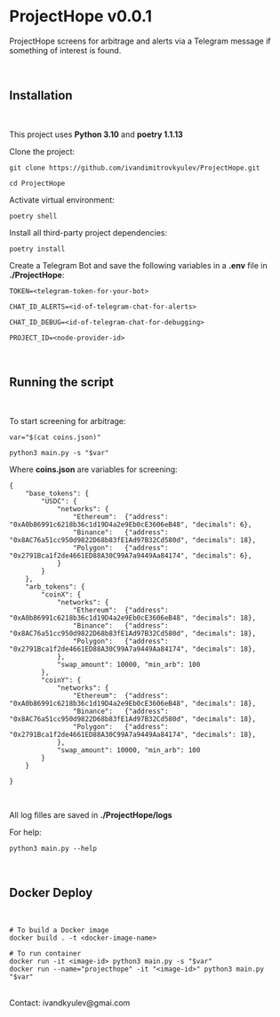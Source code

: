 # ProjectHope v0.0.1

ProjectHope screens for arbitrage and alerts via a Telegram message if something of interest is found.

<br>

## Installation ##
<br>

This project uses **Python 3.10** and **poetry 1.1.13**

Clone the project:
```
git clone https://github.com/ivandimitrovkyulev/ProjectHope.git

cd ProjectHope
```

Activate virtual environment:

```
poetry shell
```

Install all third-party project dependencies:
```
poetry install
```

Create a Telegram Bot and save the following variables in a **.env** file in **./ProjectHope**:
```
TOKEN=<telegram-token-for-your-bot>

CHAT_ID_ALERTS=<id-of-telegram-chat-for-alerts>

CHAT_ID_DEBUG=<id-of-telegram-chat-for-debugging>

PROJECT_ID=<node-provider-id>
```
<br/>

## Running the script
<br/>

To start screening for arbitrage:
```
var="$(cat coins.json)"

python3 main.py -s "$var"
```

Where **coins.json** are variables for screening:
```
{
    "base_tokens": {
        "USDC": {
            "networks": {
                "Ethereum":  {"address": "0xA0b86991c6218b36c1d19D4a2e9Eb0cE3606eB48", "decimals": 6},
                "Binance":   {"address": "0x8AC76a51cc950d9822D68b83fE1Ad97B32Cd580d", "decimals": 18},
                "Polygon":   {"address": "0x2791Bca1f2de4661ED88A30C99A7a9449Aa84174", "decimals": 6},
            }
        }
    },
    "arb_tokens": {
        "coinX": {
            "networks": {
                "Ethereum":  {"address": "0xA0b86991c6218b36c1d19D4a2e9Eb0cE3606eB48", "decimals": 18},
                "Binance":   {"address": "0x8AC76a51cc950d9822D68b83fE1Ad97B32Cd580d", "decimals": 18},
                "Polygon":   {"address": "0x2791Bca1f2de4661ED88A30C99A7a9449Aa84174", "decimals": 18},
            },
            "swap_amount": 10000, "min_arb": 100
        },
        "coinY": {
            "networks": {
                "Ethereum":  {"address": "0xA0b86991c6218b36c1d19D4a2e9Eb0cE3606eB48", "decimals": 18},
                "Binance":   {"address": "0x8AC76a51cc950d9822D68b83fE1Ad97B32Cd580d", "decimals": 18},
                "Polygon":   {"address": "0x2791Bca1f2de4661ED88A30C99A7a9449Aa84174", "decimals": 18},
            },
            "swap_amount": 10000, "min_arb": 100
        }
    }

}
```
<br>

All log filles are saved in **./ProjectHope/logs**

For help:
```
python3 main.py --help
```
<br>

## Docker Deploy ##
<br>

```
# To build a Docker image
docker build . -t <docker-image-name>

# To run container
docker run -it <image-id> python3 main.py -s "$var"
docker run --name="projecthope" -it "<image-id>" python3 main.py "$var"
```

<br>
Contact: ivandkyulev@gmai.com